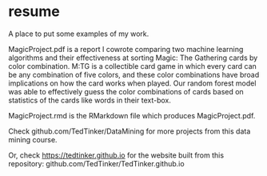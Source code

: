 # resume
A place to put some examples of my work.

MagicProject.pdf is a report I cowrote comparing two machine learning algorithms and their effectiveness at sorting Magic: The Gathering cards by color combination. M:TG is a collectible card game in which every card can be any combination of five colors, and these color combinations have broad implications on how the card works when played. Our random forest model was able to effectively guess the color combinations of cards based on statistics of the cards like words in their text-box.

MagicProject.rmd is the RMarkdown file which produces MagicProject.pdf. 

Check github.com/TedTinker/DataMining for more projects from this data mining course.

Or, check https://tedtinker.github.io for the website built from this repository: github.com/TedTinker/TedTinker.github.io
